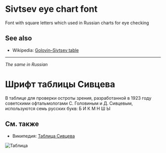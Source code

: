 # Sivtsev eye chart font

Font with square letters which used in Russian charts for eye checking

## See also

- Wikipedia: [Golovin–Sivtsev table](https://en.wikipedia.org/wiki/Golovin%E2%80%93Sivtsev_table)

-------------------------------

_The same in Russian_

# Шрифт таблицы Сивцева

В таблице для проверки остроты зрения, разработанной в 1923 году советскими офтальмологами С. Головиным и  Д. Сивцевым,
используются семь русских букв:
Б И К М Н Ш Ы

## См. также

- Википедия: [Таблица Сивцева](https://ru.wikipedia.org/wiki/%D0%A2%D0%B0%D0%B1%D0%BB%D0%B8%D1%86%D0%B0_%D0%A1%D0%B8%D0%B2%D1%86%D0%B5%D0%B2%D0%B0)

![Таблица](https://upload.wikimedia.org/wikipedia/commons/thumb/4/4f/Golovin-Sivtsev_Table.svg/500px-Golovin-Sivtsev_Table.svg.png)
